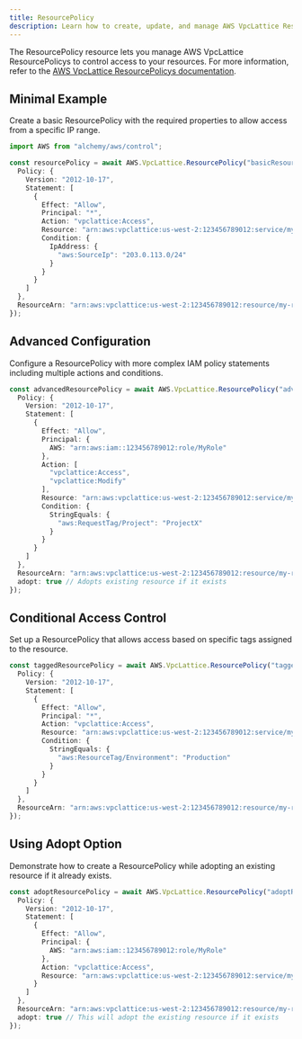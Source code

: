 ```yaml
---
title: ResourcePolicy
description: Learn how to create, update, and manage AWS VpcLattice ResourcePolicys using Alchemy Cloud Control.
---
```



The ResourcePolicy resource lets you manage AWS VpcLattice ResourcePolicys to control access to your resources. For more information, refer to the [AWS VpcLattice ResourcePolicys documentation](https://docs.aws.amazon.com/vpclattice/latest/userguide/).

## Minimal Example

Create a basic ResourcePolicy with the required properties to allow access from a specific IP range.

```ts
import AWS from "alchemy/aws/control";

const resourcePolicy = await AWS.VpcLattice.ResourcePolicy("basicResourcePolicy", {
  Policy: {
    Version: "2012-10-17",
    Statement: [
      {
        Effect: "Allow",
        Principal: "*",
        Action: "vpclattice:Access",
        Resource: "arn:aws:vpclattice:us-west-2:123456789012:service/my-service",
        Condition: {
          IpAddress: {
            "aws:SourceIp": "203.0.113.0/24"
          }
        }
      }
    ]
  },
  ResourceArn: "arn:aws:vpclattice:us-west-2:123456789012:resource/my-resource"
});
```

## Advanced Configuration

Configure a ResourcePolicy with more complex IAM policy statements including multiple actions and conditions.

```ts
const advancedResourcePolicy = await AWS.VpcLattice.ResourcePolicy("advancedResourcePolicy", {
  Policy: {
    Version: "2012-10-17",
    Statement: [
      {
        Effect: "Allow",
        Principal: {
          AWS: "arn:aws:iam::123456789012:role/MyRole"
        },
        Action: [
          "vpclattice:Access",
          "vpclattice:Modify"
        ],
        Resource: "arn:aws:vpclattice:us-west-2:123456789012:service/my-service",
        Condition: {
          StringEquals: {
            "aws:RequestTag/Project": "ProjectX"
          }
        }
      }
    ]
  },
  ResourceArn: "arn:aws:vpclattice:us-west-2:123456789012:resource/my-resource",
  adopt: true // Adopts existing resource if it exists
});
```

## Conditional Access Control

Set up a ResourcePolicy that allows access based on specific tags assigned to the resource.

```ts
const taggedResourcePolicy = await AWS.VpcLattice.ResourcePolicy("taggedResourcePolicy", {
  Policy: {
    Version: "2012-10-17",
    Statement: [
      {
        Effect: "Allow",
        Principal: "*",
        Action: "vpclattice:Access",
        Resource: "arn:aws:vpclattice:us-west-2:123456789012:service/my-service",
        Condition: {
          StringEquals: {
            "aws:ResourceTag/Environment": "Production"
          }
        }
      }
    ]
  },
  ResourceArn: "arn:aws:vpclattice:us-west-2:123456789012:resource/my-resource"
});
```

## Using Adopt Option

Demonstrate how to create a ResourcePolicy while adopting an existing resource if it already exists.

```ts
const adoptResourcePolicy = await AWS.VpcLattice.ResourcePolicy("adoptResourcePolicy", {
  Policy: {
    Version: "2012-10-17",
    Statement: [
      {
        Effect: "Allow",
        Principal: {
          AWS: "arn:aws:iam::123456789012:role/MyRole"
        },
        Action: "vpclattice:Access",
        Resource: "arn:aws:vpclattice:us-west-2:123456789012:service/my-service"
      }
    ]
  },
  ResourceArn: "arn:aws:vpclattice:us-west-2:123456789012:resource/my-resource",
  adopt: true // This will adopt the existing resource if it exists
});
```
